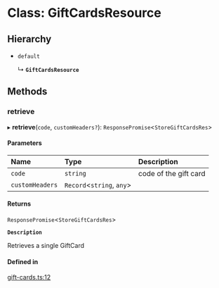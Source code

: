 # Class: GiftCardsResource

## Hierarchy

- `default`

  ↳ **`GiftCardsResource`**

## Methods

### retrieve

▸ **retrieve**(`code`, `customHeaders?`): `ResponsePromise`<`StoreGiftCardsRes`\>

#### Parameters

| Name | Type | Description |
| :------ | :------ | :------ |
| `code` | `string` | code of the gift card |
| `customHeaders` | `Record`<`string`, `any`\> |  |

#### Returns

`ResponsePromise`<`StoreGiftCardsRes`\>

**`Description`**

Retrieves a single GiftCard

#### Defined in

[gift-cards.ts:12](https://github.com/medusajs/medusa/blob/33df8122b/packages/medusa-js/src/resources/gift-cards.ts#L12)

